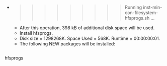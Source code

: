 * >>>>>>>>> Running inst-min-con-filesystem-hfsprogs.sh ...
  * After this operation, 398 kB of additional disk space will be used.
  * Install hfsprogs.
  * Disk size = 1298268K. Space Used = 568K. Runtime = 00:00:00:01.
  * The following NEW packages will be installed:
  ```bash
hfsprogs
  ```
